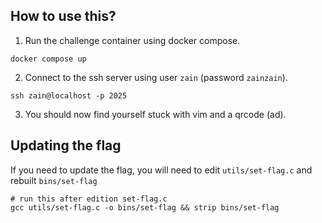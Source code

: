 ## How to use this?

1. Run the challenge container using docker compose.

  ```
  docker compose up
  ```

2. Connect to the ssh server using user `zain` (password `zainzain`).

  ```
  ssh zain@localhost -p 2025
  ```

3. You should now find yourself stuck with vim and a qrcode (ad).

## Updating the flag

If you need to update the flag, you will need to edit `utils/set-flag.c` and rebuilt `bins/set-flag`

```
# run this after edition set-flag.c
gcc utils/set-flag.c -o bins/set-flag && strip bins/set-flag
```